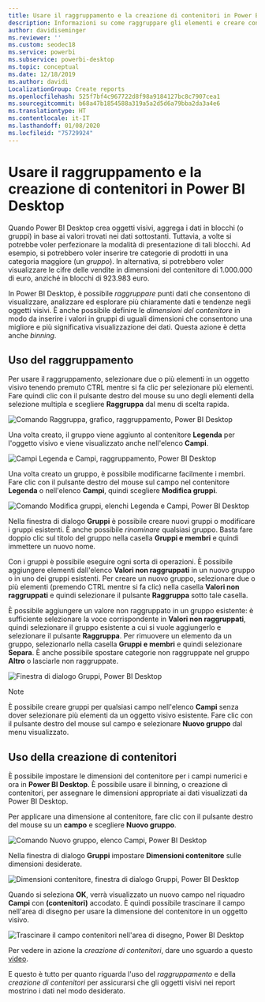 ```yaml
---
title: Usare il raggruppamento e la creazione di contenitori in Power BI Desktop
description: Informazioni su come raggruppare gli elementi e creare contenitori in Power BI Desktop
author: davidiseminger
ms.reviewer: ''
ms.custom: seodec18
ms.service: powerbi
ms.subservice: powerbi-desktop
ms.topic: conceptual
ms.date: 12/18/2019
ms.author: davidi
LocalizationGroup: Create reports
ms.openlocfilehash: 525f7bf4c967722d8f98a9184127bc8c7907cea1
ms.sourcegitcommit: b68a47b1854588a319a5a2d5d6a79bba2da3a4e6
ms.translationtype: HT
ms.contentlocale: it-IT
ms.lasthandoff: 01/08/2020
ms.locfileid: "75729924"
---
```

# <a name="use-grouping-and-binning-in-power-bi-desktop"></a>Usare il raggruppamento e la creazione di contenitori in Power BI Desktop
Quando Power BI Desktop crea oggetti visivi, aggrega i dati in blocchi (o gruppi) in base ai valori trovati nei dati sottostanti. Tuttavia, a volte si potrebbe voler perfezionare la modalità di presentazione di tali blocchi. Ad esempio, si potrebbero voler inserire tre categorie di prodotti in una categoria maggiore (un *gruppo*). In alternativa, si potrebbero voler visualizzare le cifre delle vendite in dimensioni del contenitore di 1.000.000 di euro, anziché in blocchi di 923.983 euro.

In Power BI Desktop, è possibile *raggruppare* punti dati che consentono di visualizzare, analizzare ed esplorare più chiaramente dati e tendenze negli oggetti visivi. È anche possibile definire le *dimensioni del contenitore* in modo da inserire i valori in gruppi di uguali dimensioni che consentono una migliore e più significativa visualizzazione dei dati. Questa azione è detta anche *binning*.

## <a name="using-grouping"></a>Uso del raggruppamento
Per usare il raggruppamento, selezionare due o più elementi in un oggetto visivo tenendo premuto CTRL mentre si fa clic per selezionare più elementi. Fare quindi clic con il pulsante destro del mouse su uno degli elementi della selezione multipla e scegliere **Raggruppa** dal menu di scelta rapida.

![Comando Raggruppa, grafico, raggruppamento, Power BI Desktop](media/desktop-grouping-and-binning/grouping-binning_1.png)

Una volta creato, il gruppo viene aggiunto al contenitore **Legenda** per l'oggetto visivo e viene visualizzato anche nell'elenco **Campi**.

![Campi Legenda e Campi, raggruppamento, Power BI Desktop](media/desktop-grouping-and-binning/grouping-binning_2.png)

Una volta creato un gruppo, è possibile modificarne facilmente i membri. Fare clic con il pulsante destro del mouse sul campo nel contenitore **Legenda** o nell'elenco **Campi**, quindi scegliere **Modifica gruppi**.

![Comando Modifica gruppi, elenchi Legenda e Campi, Power BI Desktop](media/desktop-grouping-and-binning/grouping-binning_3.png)

Nella finestra di dialogo **Gruppi** è possibile creare nuovi gruppi o modificare i gruppi esistenti. È anche possibile *rinominare* qualsiasi gruppo. Basta fare doppio clic sul titolo del gruppo nella casella **Gruppi e membri** e quindi immettere un nuovo nome.

Con i gruppi è possibile eseguire ogni sorta di operazioni. È possibile aggiungere elementi dall'elenco **Valori non raggruppati** in un nuovo gruppo o in uno dei gruppi esistenti. Per creare un nuovo gruppo, selezionare due o più elementi (premendo CTRL mentre si fa clic) nella casella **Valori non raggruppati** e quindi selezionare il pulsante **Raggruppa** sotto tale casella.

È possibile aggiungere un valore non raggruppato in un gruppo esistente: è sufficiente selezionare la voce corrispondente in **Valori non raggruppati**, quindi selezionare il gruppo esistente a cui si vuole aggiungerlo e selezionare il pulsante **Raggruppa**. Per rimuovere un elemento da un gruppo, selezionarlo nella casella **Gruppi e membri** e quindi selezionare **Separa**. È anche possibile spostare categorie non raggruppate nel gruppo **Altro** o lasciarle non raggruppate.

![Finestra di dialogo Gruppi, Power BI Desktop](media/desktop-grouping-and-binning/grouping-binning_4.png)

> [!NOTE]
> È possibile creare gruppi per qualsiasi campo nell'elenco **Campi** senza dover selezionare più elementi da un oggetto visivo esistente. Fare clic con il pulsante destro del mouse sul campo e selezionare **Nuovo gruppo** dal menu visualizzato.

## <a name="using-binning"></a>Uso della creazione di contenitori
È possibile impostare le dimensioni del contenitore per i campi numerici e ora in **Power BI Desktop**. È possibile usare il binning, o creazione di contenitori, per assegnare le dimensioni appropriate ai dati visualizzati da Power BI Desktop.

Per applicare una dimensione al contenitore, fare clic con il pulsante destro del mouse su un **campo** e scegliere **Nuovo gruppo**.

![Comando Nuovo gruppo, elenco Campi, Power BI Desktop](media/desktop-grouping-and-binning/grouping-binning_5.png)

Nella finestra di dialogo **Gruppi** impostare **Dimensioni contenitore** sulle dimensioni desiderate.

![Dimensioni contenitore, finestra di dialogo Gruppi, Power BI Desktop](media/desktop-grouping-and-binning/grouping-binning_6.png)

Quando si seleziona **OK**, verrà visualizzato un nuovo campo nel riquadro **Campi** con **(contenitori)** accodato. È quindi possibile trascinare il campo nell'area di disegno per usare la dimensione del contenitore in un oggetto visivo.

![Trascinare il campo contenitori nell'area di disegno, Power BI Desktop](media/desktop-grouping-and-binning/grouping-binning_7.png)

Per vedere in azione la *creazione di contenitori*, dare uno sguardo a questo [video](https://www.youtube.com/watch?v=BRvdZSfO0DY).

E questo è tutto per quanto riguarda l'uso del *raggruppamento* e della *creazione di contenitori* per assicurarsi che gli oggetti visivi nei report mostrino i dati nel modo desiderato.
